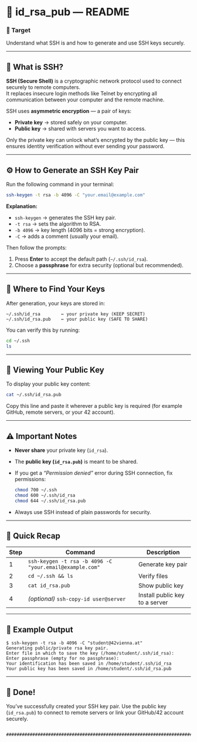 # 🧩 id_rsa_pub — README

### 🎯 Target  
Understand what SSH is and how to generate and use SSH keys securely.

---

## 🔐 What is SSH?

**SSH (Secure Shell)** is a cryptographic network protocol used to connect securely to remote computers.  
It replaces insecure login methods like Telnet by encrypting all communication between your computer and the remote machine.

SSH uses **asymmetric encryption** — a pair of keys:
- **Private key** → stored safely on your computer.
- **Public key** → shared with servers you want to access.

Only the private key can unlock what’s encrypted by the public key — this ensures identity verification without ever sending your password.

---

## ⚙️ How to Generate an SSH Key Pair

Run the following command in your terminal:

```bash
ssh-keygen -t rsa -b 4096 -C "your.email@example.com"
````

**Explanation:**

* `ssh-keygen` → generates the SSH key pair.
* `-t rsa` → sets the algorithm to RSA.
* `-b 4096` → key length (4096 bits = strong encryption).
* `-C` → adds a comment (usually your email).

Then follow the prompts:

1. Press **Enter** to accept the default path (`~/.ssh/id_rsa`).
2. Choose a **passphrase** for extra security (optional but recommended).

---

## 📁 Where to Find Your Keys

After generation, your keys are stored in:

```
~/.ssh/id_rsa        ← your private key (KEEP SECRET)
~/.ssh/id_rsa.pub    ← your public key (SAFE TO SHARE)
```

You can verify this by running:

```bash
cd ~/.ssh
ls
```

---

## 🧾 Viewing Your Public Key

To display your public key content:

```bash
cat ~/.ssh/id_rsa.pub
```

Copy this line and paste it wherever a public key is required (for example GitHub, remote servers, or your 42 account).

---

## ⚠️ Important Notes

* **Never share** your private key (`id_rsa`).
* The **public key (`id_rsa.pub`)** is meant to be shared.
* If you get a *“Permission denied”* error during SSH connection, fix permissions:

  ```bash
  chmod 700 ~/.ssh
  chmod 600 ~/.ssh/id_rsa
  chmod 644 ~/.ssh/id_rsa.pub
  ```
* Always use SSH instead of plain passwords for security.

---

## 🧠 Quick Recap

| Step | Command                                                 | Description                    |
| ---- | ------------------------------------------------------- | ------------------------------ |
| 1    | `ssh-keygen -t rsa -b 4096 -C "your.email@example.com"` | Generate key pair              |
| 2    | `cd ~/.ssh && ls`                                       | Verify files                   |
| 3    | `cat id_rsa.pub`                                        | Show public key                |
| 4    | *(optional)* `ssh-copy-id user@server`                  | Install public key to a server |

---

## 📜 Example Output

```
$ ssh-keygen -t rsa -b 4096 -C "student@42vienna.at"
Generating public/private rsa key pair.
Enter file in which to save the key (/home/student/.ssh/id_rsa):
Enter passphrase (empty for no passphrase):
Your identification has been saved in /home/student/.ssh/id_rsa
Your public key has been saved in /home/student/.ssh/id_rsa.pub
```

---

## 🏁 Done!

You’ve successfully created your SSH key pair.
Use the public key (`id_rsa.pub`) to connect to remote servers or link your GitHub/42 account securely.

````

################################################################################################
